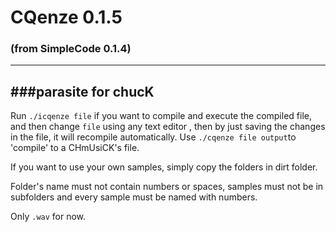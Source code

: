 # CQenze 0.1.5
### (from SimpleCode 0.1.4)
-----------------
###parasite for chucK
-----------------
Run ``./icqenze file`` if you want to compile and execute the compiled file, and then change ``file`` using any text editor , then by just saving the changes in the file, it will recompile automatically.
Use ``./cqenze file output``to 'compile' to a CHmUsiCK's file.

If you want to use your own samples, simply copy the folders
in dirt folder.

Folder's name must not contain numbers or spaces, samples must not
be in subfolders and every sample must be named with numbers.

Only ``.wav`` for now.
